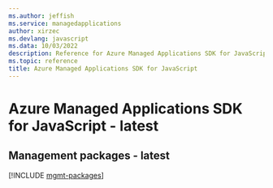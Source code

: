 ```yaml
---
ms.author: jeffish
ms.service: managedapplications
author: xirzec
ms.devlang: javascript
ms.data: 10/03/2022
description: Reference for Azure Managed Applications SDK for JavaScript
ms.topic: reference
title: Azure Managed Applications SDK for JavaScript
---
```

# Azure Managed Applications SDK for JavaScript - latest

## Management packages - latest
[!INCLUDE [mgmt-packages](managed-applications-mgmt-index.md)]